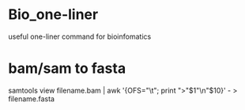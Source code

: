 # Bio_one-liner
useful one-liner command for bioinfomatics

# bam/sam to fasta
samtools view filename.bam | awk '{OFS="\t"; print ">"$1"\n"$10}' - > filename.fasta
